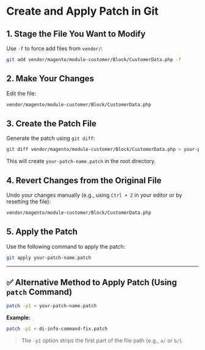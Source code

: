 # Create and Apply Patch in Git

## 1. Stage the File You Want to Modify

Use `-f` to force add files from `vendor/`:

```sh
git add vendor/magento/module-customer/Block/CustomerData.php -f
```

## 2. Make Your Changes

Edit the file:

```sh
vendor/magento/module-customer/Block/CustomerData.php
```

## 3. Create the Patch File

Generate the patch using `git diff`:

```sh
git diff vendor/magento/module-customer/Block/CustomerData.php > your-patch-name.patch
```

This will create `your-patch-name.patch` in the root directory.

## 4. Revert Changes from the Original File

Undo your changes manually (e.g., using `Ctrl + Z` in your editor or by resetting the file):

```sh
vendor/magento/module-customer/Block/CustomerData.php
```

## 5. Apply the Patch

Use the following command to apply the patch:

```sh
git apply your-patch-name.patch
```

---

## ✅ Alternative Method to Apply Patch (Using `patch` Command)

```sh
patch -p1 < your-patch-name.patch
```

**Example:**

```sh
patch -p1 < di-info-command-fix.patch
```

> The `-p1` option strips the first part of the file path (e.g., `a/` or `b/`).